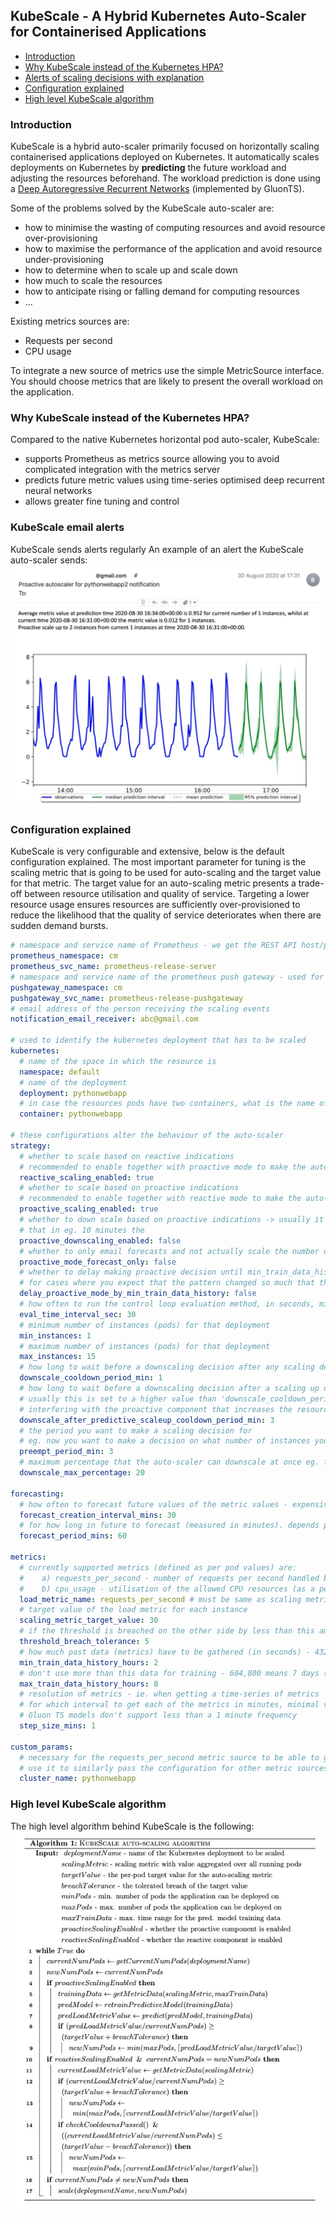 KubeScale - A Hybrid Kubernetes Auto-Scaler for Containerised Applications
------------------

- [Introduction](#intro)
- [Why KubeScale instead of the Kubernetes HPA?](#hpa)
- [Alerts of scaling decisions with explanation](#prediction-alerts)
- [Configuration explained](#config)
- [High level KubeScale algorithm](#high-level)

### Introduction <a name="intro"></a>

KubeScale is a hybrid auto-scaler primarily focused on horizontally scaling containerised applications deployed on Kubernetes.
It automatically scales deployments on Kubernetes by <b>predicting</b> the future workload and adjusting the resources beforehand.
The workload prediction is done using a [Deep Autoregressive Recurrent Networks](https://arxiv.org/abs/1704.04110) (implemented by GluonTS).

Some of the problems solved by the KubeScale auto-scaler are:
- how to minimise the wasting of computing resources and avoid resource over-provisioning
- how to maximise the performance of the application and avoid resource under-provisioning
- how to determine when to scale up and scale down
- how much to scale the resources
- how to anticipate rising or falling demand for computing resources
- ...

Existing metrics sources are:
- Requests per second
- CPU usage

To integrate a new source of metrics use the simple MetricSource interface.
You should choose metrics that are likely to present the overall workload on the application.

### Why KubeScale instead of the Kubernetes HPA?  <a name="hpa"></a>

Compared to the native Kubernetes horizontal pod auto-scaler, KubeScale:
- supports Prometheus as metrics source allowing you to avoid complicated integration with the metrics server
- predicts future metric values using time-series optimised deep recurrent neural networks
- allows greater fine tuning and control

### KubeScale email alerts <a name="prediction-alerts"></a>

KubeScale sends alerts regularly 
An example of an alert the KubeScale auto-scaler sends:
![KubeScale email alert](KubeScale_email_alert.jpg)

### Configuration explained <a name="config"></a>

KubeScale is very configurable and extensive, below is the default configuration explained.
The most important parameter for tuning is the scaling metric that is going to be used for auto-scaling and the target value for that metric.
The target value for an auto-scaling metric presents a trade-off between resource utilisation and quality of service. 
Targeting a lower resource usage ensures resources are sufficiently over-provisioned to reduce the likelihood that the quality of service deteriorates when there are sudden demand bursts.

```yaml
# namespace and service name of Prometheus - we get the REST API host/port using this information
prometheus_namespace: cm
prometheus_svc_name: prometheus-release-server
# namespace and service name of the prometheus push gateway - used for storing the state of the autoscaler
pushgateway_namespace: cm
pushgateway_svc_name: prometheus-release-pushgateway
# email address of the person receiving the scaling events
notification_email_receiver: abc@gmail.com

# used to identify the kubernetes deployment that has to be scaled
kubernetes:
  # name of the space in which the resource is
  namespace: default
  # name of the deployment
  deployment: pythonwebapp
  # in case the resources pods have two containers, what is the name of one of the containers
  container: pythonwebapp

# these configurations alter the behaviour of the auto-scaler
strategy:
  # whether to scale based on reactive indications
  # recommended to enable together with proactive mode to make the auto-scaler hybrid
  reactive_scaling_enabled: true
  # whether to scale based on proactive indications
  # recommended to enable together with reactive mode to make the auto-scaler hybrid
  proactive_scaling_enabled: true
  # whether to down scale based on proactive indications -> usually it doesn't make sense to downscale if you expect
  # that in eg. 10 minutes the
  proactive_downscaling_enabled: false
  # whether to only email forecasts and not actually scale the number of instances
  proactive_mode_forecast_only: false
  # whether to delay making proactive decision until min_train_data_history_hours of time passes.
  # for cases where you expect that the pattern changed so much that the there isn't enough appropriate training data
  delay_proactive_mode_by_min_train_data_history: false
  # how often to run the control loop evaluation method, in seconds, minimum is 30 due to granularity of metrics
  eval_time_interval_sec: 30
  # minimum number of instances (pods) for that deployment
  min_instances: 1
  # maximum number of instances (pods) for that deployment
  max_instances: 15
  # how long to wait before a downscaling decision after any scaling decision
  downscale_cooldown_period_min: 1
  # how long to wait before a downscaling decision after a scaling up decision.
  # usually this is set to a higher value than 'downscale_cooldown_period_min' to avoid the reactive component
  # interfering with the proactive component that increases the resources ahead of time (as defined with the preempt_period_min parameter)
  downscale_after_predictive_scaleup_cooldown_period_min: 3
  # the period you want to make a scaling decision for
  # eg. now you want to make a decision on what number of instances you should have in 30 seconds
  preempt_period_min: 3
  # maximum percentage that the auto-scaler can downscale at once eg. from 10 to 5 nodes
  downscale_max_percentage: 20

forecasting:
  # how often to forecast future values of the metric values - expensive operation due to having to train a predictive model (measured in minutes)
  forecast_creation_interval_mins: 30
  # for how long in future to forecast (measured in minutes). depends primarily on the type of workload and datasets
  forecast_period_mins: 60

metrics:
  # currently supported metrics (defined as per pod values) are:
  #    a) requests_per_second - number of requests per second handled by each instance
  #    b) cpu_usage - utilisation of the allowed CPU resources (as a percentage - so from 0 to 1)
  load_metric_name: requests_per_second # must be same as scaling metric
  # target value of the load metric for each instance
  scaling_metric_target_value: 30
  # if the threshold is breached on the other side by less than this amount, don't do anything
  threshold_breach_tolerance: 5
  # how much past data (metrics) have to be gathered (in seconds) - 43200 means 12 hours, 1 hour is 3600
  min_train_data_history_hours: 2
  # don't use more than this data for training - 604,800 means 7 days (3600 * 24 * 7). Max value is 14 days
  max_train_data_history_hours: 8
  # resolution of metrics - ie. when getting a time-series of metrics
  # for which interval to get each of the metrics in minutes, minimal value is 1
  # Gluon TS models don't support less than a 1 minute frequency
  step_size_mins: 1

custom_params:
  # necessary for the requests_per_second metric source to be able to get the relevant metric from the Envoy load balancer
  # use it to similarly pass the configuration for other metric sources
  cluster_name: pythonwebapp
```

### High level KubeScale algorithm <a name="high-level"></a>

The high level algorithm behind KubeScale is the following:
![KubeScale algorithm](KubeScale_algo.jpg)

